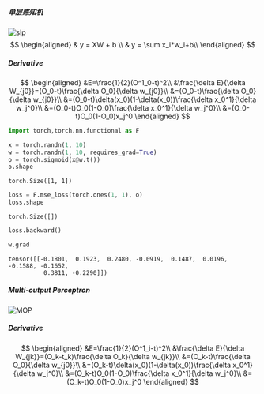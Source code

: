 ##### 单层感知机
![slp](https://gitee.com/Carrawayang/markdown-picture-res/raw/master/singleLayerPerceptron.png)
$$
\begin{aligned}
& y = XW + b \\
& y = \sum x_i*w_i+b\\
\end{aligned}
$$

##### Derivative
$$
\begin{aligned}
&E=\frac{1}{2}(O^1_0-t)^2\\
&\frac{\delta E}{\delta W_{j0}}=(O_0-t)\frac{\delta O_0}{\delta w_{j0}}\\
&=(O_0-t)\frac{\delta O_0}{\delta w_{j0}}\\
&=(O_0-t)\delta(x_0)(1-\delta(x_0))\frac{\delta x_0^1}{\delta w_j^0}\\
&=(O_0-t)O_0(1-O_0)\frac{\delta x_0^1}{\delta w_j^0}\\
&=(O_0-t)O_0(1-O_0)x_j^0
\end{aligned}
$$


```python
import torch,torch.nn.functional as F
```


```python
x = torch.randn(1, 10)
w = torch.randn(1, 10, requires_grad=True)
o = torch.sigmoid(x@w.t())
o.shape
```




    torch.Size([1, 1])




```python
loss = F.mse_loss(torch.ones(1, 1), o)
loss.shape
```




    torch.Size([])




```python
loss.backward()
```


```python
w.grad
```




    tensor([[-0.1801,  0.1923,  0.2480, -0.0919,  0.1487,  0.0196, -0.1588, -0.1652,
              0.3811, -0.2290]])



##### Multi-output Perceptron
![MOP](https://gitee.com/Carrawayang/markdown-picture-res/raw/master/Multi-outputPerceptron.png)
##### Derivative
$$
\begin{aligned}
&E=\frac{1}{2}(O^1_i-t)^2\\
&\frac{\delta E}{\delta W_{jk}}=(O_k-t_k)\frac{\delta O_k}{\delta w_{jk}}\\
&=(O_k-t)\frac{\delta O_0}{\delta w_{j0}}\\
&=(O_k-t)\delta(x_0)(1-\delta(x_0))\frac{\delta x_0^1}{\delta w_j^0}\\
&=(O_k-t)O_0(1-O_0)\frac{\delta x_0^1}{\delta w_j^0}\\
&=(O_k-t)O_0(1-O_0)x_j^0
\end{aligned}
$$
